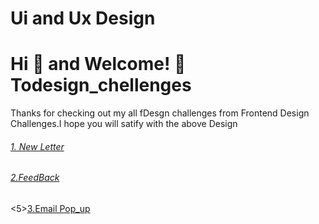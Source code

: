 # Ui and Ux Design

# Hi 👋 and Welcome! 🙏 Todesign_chellenges

Thanks for checking out my all fDesgn challenges
from Frontend Design Challenges.I hope you will satify with the above Design

 <h6><a href="https://www.figma.com/proto/Qn6JE2DqXzMF0YNz5CJs7P/Untitled?node-id=0%3A1&scaling=min-zoom&page-id=0%3A1">1. New Letter</a></h6>
 <h6><a href="https://www.figma.com/proto/umsgO2A4RCvRGYQTogPDFB/Untitled?node-id=2%3A4&scaling=min-zoom&page-id=0%3A1&starting-point-node-id=2%3A4">2.FeedBack</a></h6>
 <5><a href="https://www.figma.com/proto/CEop31ypzmI7MjXMosCD2e/Untitled?node-id=2%3A4&scaling=scale-down&page-id=0%3A1">3.Email Pop_up</a></h6>
